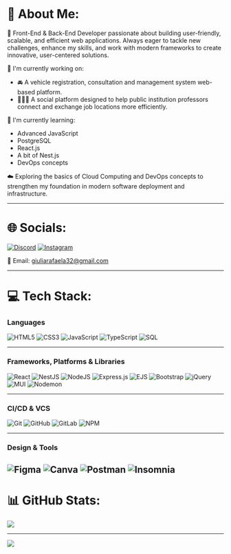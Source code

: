 # 💫 About Me:
🍎 Front-End & Back-End Developer passionate about building user-friendly, scalable, and efficient web applications. Always eager to tackle new challenges, enhance my skills, and work with modern frameworks to create innovative, user-centered solutions.

🔧 I'm currently working on:  
- 🚘 A vehicle registration, consultation and management system web-based platform.  
- 👩🏻‍🏫 A social platform designed to help public institution professors connect and exchange job locations more efficiently.

🌱 I'm currently learning:  
- Advanced JavaScript  
- PostgreSQL  
- React.js  
- A bit of Nest.js
- DevOps concepts

☁️ Exploring the basics of Cloud Computing and DevOps concepts to strengthen my foundation in modern software deployment and infrastructure.

---

# 🌐 Socials:
[![Discord](https://img.shields.io/badge/Discord-%237289DA.svg?logo=discord&logoColor=white)](https://discord.gg/giulia__correa_) 
[![Instagram](https://img.shields.io/badge/Instagram-%23E4405F.svg?logo=Instagram&logoColor=white)](https://instagram.com/giulia__correa_)

📧 Email: giuliarafaela32@gmail.com

---
# 💻 Tech Stack:

### Languages
![HTML5](https://img.shields.io/badge/html5-%23E34F26.svg?style=plastic&logo=html5&logoColor=white) 
![CSS3](https://img.shields.io/badge/css3-%231572B6.svg?style=plastic&logo=css3&logoColor=white) 
![JavaScript](https://img.shields.io/badge/javascript-%23323330.svg?style=plastic&logo=javascript&logoColor=%23F7DF1E) 
![TypeScript](https://img.shields.io/badge/typescript-%23007ACC.svg?style=plastic&logo=typescript&logoColor=white) 
![SQL](https://img.shields.io/badge/sql-%2300748F.svg?style=plastic&logo=postgresql&logoColor=white)

---

### Frameworks, Platforms & Libraries
![React](https://img.shields.io/badge/react-%2320232a.svg?style=plastic&logo=react&logoColor=%2361DAFB) 
![NestJS](https://img.shields.io/badge/nestjs-%23E0234E.svg?style=plastic&logo=nestjs&logoColor=white) 
![NodeJS](https://img.shields.io/badge/node.js-6DA55F?style=plastic&logo=node.js&logoColor=white) 
![Express.js](https://img.shields.io/badge/express.js-%23404d59.svg?style=plastic&logo=express&logoColor=%2361DAFB) 
![EJS](https://img.shields.io/badge/ejs-%23B4CA65.svg?style=plastic&logo=ejs&logoColor=black) 
![Bootstrap](https://img.shields.io/badge/bootstrap-%238511FA.svg?style=plastic&logo=bootstrap&logoColor=white) 
![jQuery](https://img.shields.io/badge/jquery-%230769AD.svg?style=plastic&logo=jquery&logoColor=white) 
![MUI](https://img.shields.io/badge/MUI-%230081CB.svg?style=plastic&logo=mui&logoColor=white) 
![Nodemon](https://img.shields.io/badge/NODEMON-%23323330.svg?style=plastic&logo=nodemon&logoColor=%BBDEAD)

---

### CI/CD & VCS
![Git](https://img.shields.io/badge/git-%23F05033.svg?style=plastic&logo=git&logoColor=white) 
![GitHub](https://img.shields.io/badge/github-%23121011.svg?style=plastic&logo=github&logoColor=white) 
![GitLab](https://img.shields.io/badge/gitlab-%23181717.svg?style=plastic&logo=gitlab&logoColor=white) 
![NPM](https://img.shields.io/badge/NPM-%23CB3837.svg?style=plastic&logo=npm&logoColor=white)

---

### Design & Tools
![Figma](https://img.shields.io/badge/figma-%23F24E1E.svg?style=plastic&logo=figma&logoColor=white) 
![Canva](https://img.shields.io/badge/Canva-%2300C4CC.svg?style=plastic&logo=Canva&logoColor=white) 
![Postman](https://img.shields.io/badge/Postman-FF6C37?style=plastic&logo=postman&logoColor=white) 
![Insomnia](https://img.shields.io/badge/Insomnia-black?style=plastic&logo=insomnia&logoColor=5849BE)
---

# 📊 GitHub Stats:

![](https://github-readme-stats.vercel.app/api/top-langs/?username=GiuliaCorrea100&theme=transparent&hide_border=false&include_all_commits=false&count_private=false&layout=compact)

---

[![](https://visitcount.itsvg.in/api?id=GiuliaCorrea100&icon=3&color=12)](https://visitcount.itsvg.in)
